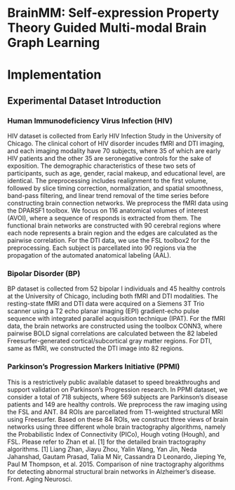 # BrainMM: Self-expression Property Theory Guided Multi-modal Brain Graph Learning

# Implementation
## Experimental Dataset Introduction
### Human Immunodeficiency Virus Infection (HIV)
HIV dataset is collected from Early HIV Infection Study in the University of Chicago. The clinical cohort of HIV disorder incudes fMRI and DTI imaging, and each imaging modality have 70 subjects, where 35 of which are early HIV patients and the other 35 are seronegative controls for the sake of exposition. The demographic characteristics of these two sets of participants, such as age, gender, racial makeup, and educational level, are identical. The preprocessing includes realignment to the first volume, followed by slice timing correction, normalization, and spatial smoothness, band-pass filtering, and linear trend removal of the time series before constructing brain connection networks. We preprocess the fMRI data using the DPARSF1 toolbox. We focus on 116 anatomical volumes of interest (AVOI), where a sequence of responds is extracted from them. The functional brain networks are constructed with 90 cerebral regions where each node represents a brain region and the edges are calculated as the pairwise correlation. For the DTI data, we use the FSL toolbox2 for the preprocessing. Each subject is parcellated into 90 regions via the propagation of the automated
anatomical labeling (AAL). 
### Bipolar Disorder (BP)
BP dataset is collected from 52 bipolar I individuals and 45 healthy controls at the University of Chicago, including both fMRI and DTI modalities. The resting-state fMRI and DTI data were acquired on a Siemens 3T Trio scanner using a T2 echo planar imaging (EPI) gradient-echo pulse sequence with integrated parallel acquisition technique (IPAT). For the fMRI data, the brain networks are constructed using the toolbox CONN3, where pairwise BOLD signal correlations are calculated between the 82 labeled Freesurfer-generated cortical/subcortical gray matter regions. For DTI, same as fMRI, we constructed the DTI image into 82 regions.
### Parkinson’s Progression Markers Initiative (PPMI)
This is a restrictively public available dataset to speed breakthroughs and support validation on Parkinson’s Progression research. In PPMI dataset, we consider a total of 718 subjects, where 569 subjects are Parkinson’s disease patients and 149 are healthy controls. We preprocess the raw imaging using the FSL and ANT. 84 ROIs are parcellated from T1-weighted structural MRI using Freesurfer. Based on these 84 ROIs, we construct three views of brain networks using three different whole brain tractography algorithms, namely the Probabilistic Index of Connectivity (PICo), Hough voting (Hough), and FSL. Please refer to Zhan et al. [1] for the detailed brain tractography algorithms.
[1] Liang Zhan, Jiayu Zhou, Yalin Wang, Yan Jin, Neda Jahanshad, Gautam Prasad, Talia M Nir, Cassandra D Leonardo, Jieping Ye, Paul M Thompson, et al. 2015. Comparison of nine tractography algorithms for detecting abnormal structural brain networks in Alzheimer’s disease. Front. Aging Neurosci.

